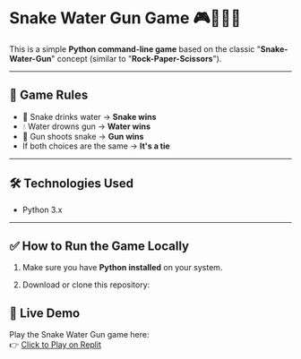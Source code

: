 # Snake Water Gun Game 🎮🐍💧🔫

This is a simple **Python command-line game** based on the classic "**Snake-Water-Gun**" concept (similar to "**Rock-Paper-Scissors**").

---

## 🎯 Game Rules

- 🐍 Snake drinks water → **Snake wins**
- 💧 Water drowns gun → **Water wins**
- 🔫 Gun shoots snake → **Gun wins**
- If both choices are the same → **It's a tie**

---

## 🛠️ Technologies Used

- Python 3.x

---

## ✅ How to Run the Game Locally

1. Make sure you have **Python installed** on your system.

2. Download or clone this repository:

## 🐍 Live Demo

Play the Snake Water Gun game here:  
👉 [Click to Play on Replit](https://replit.com/@yourusername/SnakeWaterGun)
